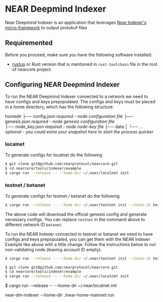 # NEAR Deepmind Indexer

Near Deepmind Indexer is an application that leverages [Near Indexer's micro-framework](https://github.com/near/nearcore/tree/master/chain/indexer) to output protobuf files

## Requiremented

Before you proceed, make sure you have the following software installed:
* [rustup](https://rustup.rs/) or Rust version that is mentioned in `rust-toolchain` file in the root of nearcore project.


## Configuring NEAR Deepmind Indexer
To run the NEAR Deepmind Indexer connected to a network we need to have configs and keys prepopulated. The configs and keys must be placed in a home directory, which has the following structure:

homedir
├── config.json     *required - node configuration file* 
├── genesis.json    *required - node genesis configuration file*   
├── node_key.json   *required - node node-key file*
├── data
│   └── ...         *optional - you could extra your snapshot here to start the process quicker*

### localnet

To generate configs for localnet do the following
```bash
$ git clone git@github.com:nearprotocol/nearcore.git
$ cd nearcore/tools/indexer/example
$ cargo run --release -- --home-dir ~/.near/localnet init
```

### testnet / betanet

To generate configs for testnet / betanet do the following

```bash
$ cargo run --release -- --home-dir ~/.near/testnet init --chain-id testnet --download
```
The above code will download the official genesis config and generate necessary configs. You can replace `testnet` in the command above to different network ID `betanet`.



To run the NEAR Indexer connected to testnet or betanet we need to have configs and keys prepopulated, you can get them with the NEAR Indexer Example like above with a little change. Follow the instructions below to run non-validating node (leaving account ID empty).

```bash
$ cargo run --release -- --home-dir ~/.near/testnet init --chain-id testnet --download
```



```bash
$ git clone git@github.com:nearprotocol/nearcore.git
$ cd nearcore/tools/indexer/example
$ cargo run --release -- --home-dir ~/.near/localnet init
```



$ cargo run --release -- --home-dir ~/.near/localnet init

near-dm-indexer --home-dir ./near-home-mainnet run